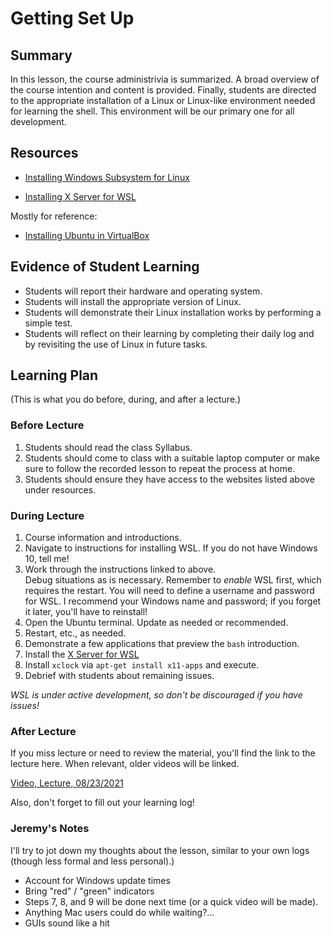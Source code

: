 # Getting Set Up                                                                     

## Summary

In this lesson, the course administrivia is summarized.  A broad overview
of the course intention and content is provided.  Finally, students are
directed to the appropriate installation of a Linux or Linux-like environment
needed for learning the shell.  This environment will be our primary one for
all development.


## Resources


  - [Installing Windows Subsystem for Linux](https://docs.microsoft.com/en-us/windows/wsl/)

  - [Installing X Server for WSL](https://sourceforge.net/projects/vcxsrv/)


Mostly for reference:

  - [Installing Ubuntu in VirtualBox](https://itsfoss.com/install-linux-in-virtualbox/)




##  Evidence of Student Learning


  - Students will report their hardware and operating system.
  - Students will install the appropriate version of Linux.
  - Students will demonstrate their Linux installation works by performing a simple test.
  - Students will reflect on their learning by completing their daily log and
    by revisiting the use of Linux in future tasks.


## Learning Plan

(This is what you do before, during, and after a lecture.)

### Before Lecture 

  1. Students should read the class Syllabus.
  2. Students should come to class with a suitable laptop computer or make sure
     to follow the recorded lesson to repeat the process at home.
  3. Students should ensure they have access to the websites listed above
     under resources.

### During Lecture

  1. Course information and introductions.
  2. Navigate to instructions for installing WSL.  If you do not have Windows 10,
     tell me!
  3. Work through the instructions linked to above.  
     Debug situations as is necessary.  Remember to *enable* WSL first,
     which requires the restart.  You will need to define 
     a username and password for WSL.  I recommend your Windows name and password; 
     if you forget it later, you'll have to reinstall!
  4. Open the Ubuntu terminal.  Update as needed or recommended.
  5. Restart, etc., as needed.
  6. Demonstrate a few applications that preview the `bash` introduction.
  7. Install the [X Server for WSL](https://sourceforge.net/projects/vcxsrv/)
  8. Install `xclock` via `apt-get install x11-apps` and execute.
  9. Debrief with students about remaining issues.

  *WSL is under active development, so don't be discouraged if you have issues!*

### After Lecture

  If you miss lecture or need to review the material, you'll find the link
  to the lecture here.  When relevant, older videos will be linked.

  [Video, Lecture, 08/23/2021](https://mediasite.k-state.edu/mediasite/Play/2403e03a8ff3438ba1dfd2e848d4231d1d)

  Also, don't forget to fill out your learning log!  

### Jeremy's Notes

  I'll try to jot down my thoughts about the lesson, similar to your own logs (though less formal and 
  less personal).)

  - Account for Windows update times
  - Bring "red" / "green" indicators
  - Steps 7, 8, and 9 will be done next time (or a quick video will be made).
  - Anything Mac users could do while waiting?...
  - GUIs sound like a hit

  


<!--

 - [Recitation, 08/19/2020](https://mediasite.k-state.edu/mediasite/Play/08faea2bf95d4be0848b703100bdb7651d); I think the microphone on the desk failed!
 - [Recitation, 08/21/2020](https://mediasite.k-state.edu/mediasite/Play/56612194f4a544f99ecf297a985abf631d)
 - [Lecture, Fall 2019](https://mediasite.k-state.edu/mediasite/Play/b074b6d30eba4ef0abb4e63ffdeb698e1d)
   and [slides](https://github.com/robertsj/me701/blob/f2019/lectures/GettingSetUp.ipynb). Note, this video has lots of "empty" space since we're
   all installing Linux in a more time consuming manner than WSL.  However, you can use this as a guide for a VirtualBox installation of Ubuntu or Linux Mint on either Windows or OS X.

-->